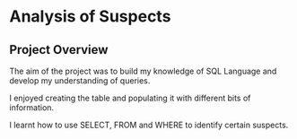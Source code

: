 # Analysis of Suspects
## Project Overview
The aim of the project was to build my knowledge of SQL Language and develop my understanding of queries.

I enjoyed creating the table and populating it with different bits of information.

I learnt how to use SELECT, FROM and WHERE to identify certain suspects.
